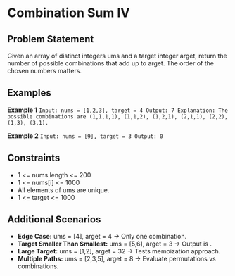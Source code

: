 ﻿# Combination Sum IV

## Problem Statement
Given an array of distinct integers 
ums and a target integer 	arget, return the number of possible combinations that add up to 	arget. The order of the chosen numbers matters.

## Examples

**Example 1**
`
Input: nums = [1,2,3], target = 4
Output: 7
Explanation: The possible combinations are (1,1,1,1), (1,1,2), (1,2,1), (2,1,1), (2,2), (1,3), (3,1).
`

**Example 2**
`
Input: nums = [9], target = 3
Output: 0
`

## Constraints
- 1 <= nums.length <= 200
- 1 <= nums[i] <= 1000
- All elements of 
ums are unique.
- 1 <= target <= 1000

## Additional Scenarios
- **Edge Case:** 
ums = [4], 	arget = 4 → Only one combination.
- **Target Smaller Than Smallest:** 
ums = [5,6], 	arget = 3 → Output is  .
- **Large Target:** 
ums = [1,2], 	arget = 32 → Tests memoization approach.
- **Multiple Paths:** 
ums = [2,3,5], 	arget = 8 → Evaluate permutations vs combinations.
